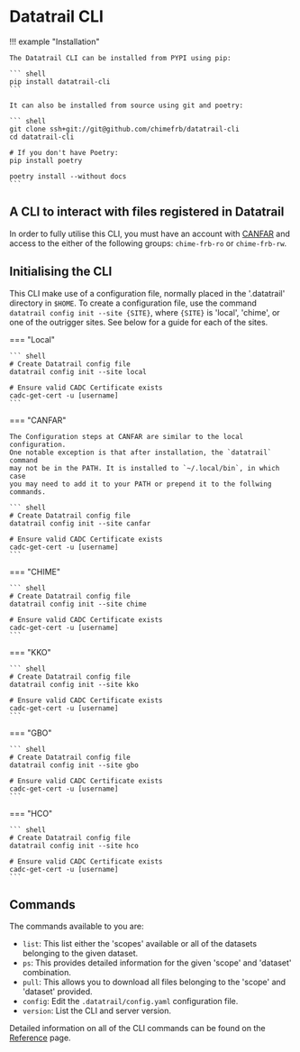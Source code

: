 # Datatrail CLI

!!! example "Installation"

    The Datatrail CLI can be installed from PYPI using pip:

    ``` shell
    pip install datatrail-cli
    ```

    It can also be installed from source using git and poetry:

    ``` shell
    git clone ssh+git://git@github.com/chimefrb/datatrail-cli
    cd datatrail-cli

    # If you don't have Poetry:
    pip install poetry

    poetry install --without docs
    ```

## A CLI to interact with files registered in Datatrail

In order to fully utilise this CLI, you must have an account with
[CANFAR](https://www.canfar.net) and access to the either of the following
groups: `chime-frb-ro` or `chime-frb-rw`.

## Initialising the CLI

This CLI make use of a configuration file, normally placed in the '.datatrail'
directory in `$HOME`. To create a configuration file, use the command
`datatrail config init --site {SITE}`, where `{SITE}` is 'local', 'chime', or
one of the outrigger sites. See below for a guide for each of the sites.

=== "Local"

    ``` shell
    # Create Datatrail config file
    datatrail config init --site local
    
    # Ensure valid CADC Certificate exists
    cadc-get-cert -u [username]
    ```

=== "CANFAR"

    The Configuration steps at CANFAR are similar to the local configuration.
    One notable exception is that after installation, the `datatrail` command
    may not be in the PATH. It is installed to `~/.local/bin`, in which case
    you may need to add it to your PATH or prepend it to the follwing commands.
    
    ``` shell
    # Create Datatrail config file
    datatrail config init --site canfar
    
    # Ensure valid CADC Certificate exists
    cadc-get-cert -u [username]
    ```

=== "CHIME"

    ``` shell
    # Create Datatrail config file
    datatrail config init --site chime
    
    # Ensure valid CADC Certificate exists
    cadc-get-cert -u [username]
    ```

=== "KKO"

    ``` shell
    # Create Datatrail config file
    datatrail config init --site kko
    
    # Ensure valid CADC Certificate exists
    cadc-get-cert -u [username]
    ```

=== "GBO"

    ``` shell
    # Create Datatrail config file
    datatrail config init --site gbo
    
    # Ensure valid CADC Certificate exists
    cadc-get-cert -u [username]
    ```

=== "HCO"

    ``` shell
    # Create Datatrail config file
    datatrail config init --site hco
    
    # Ensure valid CADC Certificate exists
    cadc-get-cert -u [username]
    ```

## Commands

The commands available to you are:

- `list`: This list either the 'scopes' available or all of the datasets
    belonging to the given dataset.
- `ps`: This provides detailed information for the given 'scope' and 'dataset'
    combination.
- `pull`: This allows you to download all files belonging to the 'scope' and
'dataset' provided.
- `config`: Edit the `.datatrail/config.yaml` configuration file.
- `version`: List the CLI and server version.

Detailed information on all of the CLI commands can be found on the
[Reference](cli) page.
